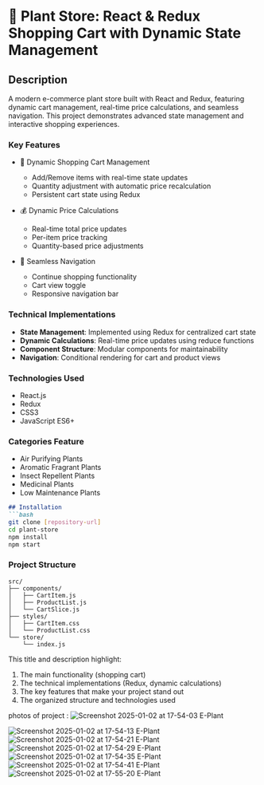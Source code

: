 # 🌿 Plant Store: React & Redux Shopping Cart with Dynamic State Management

## Description
A modern e-commerce plant store built with React and Redux, featuring dynamic cart management, real-time price calculations, and seamless navigation. This project demonstrates advanced state management and interactive shopping experiences.

### Key Features
- 🛒 Dynamic Shopping Cart Management
  - Add/Remove items with real-time state updates
  - Quantity adjustment with automatic price recalculation
  - Persistent cart state using Redux

- 💰 Dynamic Price Calculations
  - Real-time total price updates
  - Per-item price tracking
  - Quantity-based price adjustments

- 🔄 Seamless Navigation
  - Continue shopping functionality
  - Cart view toggle
  - Responsive navigation bar

### Technical Implementations
- **State Management**: Implemented using Redux for centralized cart state
- **Dynamic Calculations**: Real-time price updates using reduce functions
- **Component Structure**: Modular components for maintainability
- **Navigation**: Conditional rendering for cart and product views

### Technologies Used
- React.js
- Redux
- CSS3
- JavaScript ES6+

### Categories Feature
- Air Purifying Plants
- Aromatic Fragrant Plants
- Insect Repellent Plants
- Medicinal Plants
- Low Maintenance Plants

```markdown
## Installation
```bash
git clone [repository-url]
cd plant-store
npm install
npm start
```

### Project Structure
```
src/
├── components/
│   ├── CartItem.js
│   ├── ProductList.js
│   └── CartSlice.js
├── styles/
│   ├── CartItem.css
│   └── ProductList.css
└── store/
    └── index.js
```

This title and description highlight:
1. The main functionality (shopping cart)
2. The technical implementations (Redux, dynamic calculations)
3. The key features that make your project stand out
4. The organized structure and technologies used

photos of project :
![Screenshot 2025-01-02 at 17-54-03 E-Plant](https://github.com/user-attachments/assets/06dbc767-889d-48f7-915f-3c18cedfb755)

![Screenshot 2025-01-02 at 17-54-13 E-Plant](https://github.com/user-attachments/assets/baa41246-8d63-4d37-a13d-32687b7c57ea)
![Screenshot 2025-01-02 at 17-54-21 E-Plant](https://github.com/user-attachments/assets/2fbd978e-073c-4a50-a5d9-414a0db4101b)
![Screenshot 2025-01-02 at 17-54-29 E-Plant](https://github.com/user-attachments/assets/cfcc1df3-99f1-42b0-890b-1a52a54e20de)
![Screenshot 2025-01-02 at 17-54-35 E-Plant](https://github.com/user-attachments/assets/84c8eeb2-1022-41c5-a1da-134c357d33f0)
![Screenshot 2025-01-02 at 17-54-41 E-Plant](https://github.com/user-attachments/assets/054b534a-bb24-449e-b74b-035dec73ce5f)
![Screenshot 2025-01-02 at 17-55-20 E-Plant](https://github.com/user-attachments/assets/464f6de9-4d41-49c9-9937-ebdc8fe818b5)

